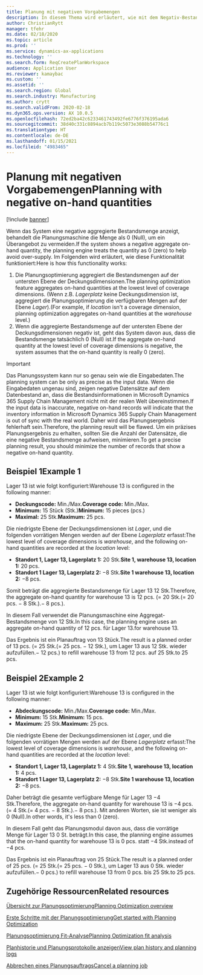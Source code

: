 ```yaml
---
title: Planung mit negativen Vorgabemengen
description: In diesem Thema wird erläutert, wie mit dem Negativ-Bestand umgegangen wird, wenn Sie die Planungsoptimierung einsetzen.
author: ChristianRytt
manager: tfehr
ms.date: 02/18/2020
ms.topic: article
ms.prod: ''
ms.service: dynamics-ax-applications
ms.technology: ''
ms.search.form: ReqCreatePlanWorkspace
audience: Application User
ms.reviewer: kamaybac
ms.custom: ''
ms.assetid: ''
ms.search.region: Global
ms.search.industry: Manufacturing
ms.author: crytt
ms.search.validFrom: 2020-02-18
ms.dyn365.ops.version: AX 10.0.5
ms.openlocfilehash: 72ed2ba42c6233461743492fe6776f376195ada6
ms.sourcegitcommit: 38d40c331c8894acb7b119c5073e3088b54776c1
ms.translationtype: HT
ms.contentlocale: de-DE
ms.lasthandoff: 01/15/2021
ms.locfileid: "4983465"
---
```

# <a name="planning-with-negative-on-hand-quantities"></a><span data-ttu-id="6664a-103">Planung mit negativen Vorgabemengen</span><span class="sxs-lookup"><span data-stu-id="6664a-103">Planning with negative on-hand quantities</span></span>

[!include [banner](../../includes/banner.md)]

<span data-ttu-id="6664a-104">Wenn das System eine negative aggregierte Bestandsmenge anzeigt, behandelt die Planungsmaschine die Menge als 0 (Null), um ein Überangebot zu vermeiden.</span><span class="sxs-lookup"><span data-stu-id="6664a-104">If the system shows a negative aggregate on-hand quantity, the planning engine treats the quantity as 0 (zero) to help avoid over-supply.</span></span> <span data-ttu-id="6664a-105">Im Folgenden wird erläutert, wie diese Funktionalität funktioniert:</span><span class="sxs-lookup"><span data-stu-id="6664a-105">Here is how this functionality works:</span></span>

1. <span data-ttu-id="6664a-106">Die Planungsoptimierung aggregiert die Bestandsmengen auf der untersten Ebene der Deckungsdimensionen.</span><span class="sxs-lookup"><span data-stu-id="6664a-106">The planning optimization feature aggregates on-hand quantities at the lowest level of coverage dimensions.</span></span> <span data-ttu-id="6664a-107">(Wenn z.B. *Lagerplatz* keine Deckungsdimension ist, aggregiert die Planungsoptimierung die verfügbaren Mengen auf der Ebene *Lager*).</span><span class="sxs-lookup"><span data-stu-id="6664a-107">(For example, if *location* isn't a coverage dimension, planning optimization aggregates on-hand quantities at the *warehouse* level.)</span></span>
1. <span data-ttu-id="6664a-108">Wenn die aggregierte Bestandsmenge auf der untersten Ebene der Deckungsdimensionen negativ ist, geht das System davon aus, dass die Bestandsmenge tatsächlich 0 (Null) ist.</span><span class="sxs-lookup"><span data-stu-id="6664a-108">If the aggregate on-hand quantity at the lowest level of coverage dimensions is negative, the system assumes that the on-hand quantity is really 0 (zero).</span></span>

> [!IMPORTANT]
> <span data-ttu-id="6664a-109">Das Planungssystem kann nur so genau sein wie die Eingabedaten.</span><span class="sxs-lookup"><span data-stu-id="6664a-109">The planning system can be only as precise as the input data.</span></span> <span data-ttu-id="6664a-110">Wenn die Eingabedaten ungenau sind, zeigen negative Datensätze auf dem Datenbestand an, dass die Bestandsinformationen in Microsoft Dynamics 365 Supply Chain Management nicht mit der realen Welt übereinstimmen.</span><span class="sxs-lookup"><span data-stu-id="6664a-110">If the input data is inaccurate, negative on-hand records will indicate that the inventory information in Microsoft Dynamics 365 Supply Chain Management is out of sync with the real world.</span></span> <span data-ttu-id="6664a-111">Daher wird das Planungsergebnis fehlerhaft sein.</span><span class="sxs-lookup"><span data-stu-id="6664a-111">Therefore, the planning result will be flawed.</span></span> <span data-ttu-id="6664a-112">Um ein präzises Planungsergebnis zu erhalten, sollten Sie die Anzahl der Datensätze, die eine negative Bestandsmenge aufweisen, minimieren.</span><span class="sxs-lookup"><span data-stu-id="6664a-112">To get a precise planning result, you should minimize the number of records that show a negative on-hand quantity.</span></span>

## <a name="example-1"></a><span data-ttu-id="6664a-113">Beispiel 1</span><span class="sxs-lookup"><span data-stu-id="6664a-113">Example 1</span></span>

<span data-ttu-id="6664a-114">Lager 13 ist wie folgt konfiguriert:</span><span class="sxs-lookup"><span data-stu-id="6664a-114">Warehouse 13 is configured in the following manner:</span></span>

- <span data-ttu-id="6664a-115">**Deckungscode:** Min./Max.</span><span class="sxs-lookup"><span data-stu-id="6664a-115">**Coverage code:** Min./Max.</span></span>
- <span data-ttu-id="6664a-116">**Minimum:** 15 Stück (Stk.)</span><span class="sxs-lookup"><span data-stu-id="6664a-116">**Minimum:** 15 pieces (pcs.)</span></span>
- <span data-ttu-id="6664a-117">**Maximal:** 25 Stk.</span><span class="sxs-lookup"><span data-stu-id="6664a-117">**Maximum:** 25 pcs.</span></span>

<span data-ttu-id="6664a-118">Die niedrigste Ebene der Deckungsdimensionen ist *Lager*, und die folgenden vorrätigen Mengen werden auf der Ebene *Lagerplatz* erfasst:</span><span class="sxs-lookup"><span data-stu-id="6664a-118">The lowest level of coverage dimensions is *warehouse*, and the following on-hand quantities are recorded at the *location* level:</span></span>

- <span data-ttu-id="6664a-119">**Standort 1, Lager 13, Lagerplatz 1:** 20 Stk.</span><span class="sxs-lookup"><span data-stu-id="6664a-119">**Site 1, warehouse 13, location 1:** 20 pcs.</span></span>
- <span data-ttu-id="6664a-120">**Standort 1 Lager 13, Lagerplatz 2:** &minus;8 Stk.</span><span class="sxs-lookup"><span data-stu-id="6664a-120">**Site 1 warehouse 13, location 2:** &minus;8 pcs.</span></span>

<span data-ttu-id="6664a-121">Somit beträgt die aggregierte Bestandsmenge für Lager 13 12 Stk.</span><span class="sxs-lookup"><span data-stu-id="6664a-121">Therefore, the aggregate on-hand quantity for warehouse 13 is 12 pcs.</span></span> <span data-ttu-id="6664a-122">(= 20 Stk.</span><span class="sxs-lookup"><span data-stu-id="6664a-122">(= 20 pcs.</span></span> <span data-ttu-id="6664a-123">&minus; 8 Stk.).</span><span class="sxs-lookup"><span data-stu-id="6664a-123">&minus; 8 pcs.).</span></span>

<span data-ttu-id="6664a-124">In diesem Fall verwendet die Planungsmaschine eine Aggregat-Bestandsmenge von 12 Stk.</span><span class="sxs-lookup"><span data-stu-id="6664a-124">In this case, the planning engine uses an aggregate on-hand quantity of 12 pcs.</span></span> <span data-ttu-id="6664a-125">für Lager 13.</span><span class="sxs-lookup"><span data-stu-id="6664a-125">for warehouse 13.</span></span>

<span data-ttu-id="6664a-126">Das Ergebnis ist ein Planauftrag von 13 Stück.</span><span class="sxs-lookup"><span data-stu-id="6664a-126">The result is a planned order of 13 pcs.</span></span> <span data-ttu-id="6664a-127">(= 25 Stk.</span><span class="sxs-lookup"><span data-stu-id="6664a-127">(= 25 pcs.</span></span> <span data-ttu-id="6664a-128">&minus; 12 Stk.), um Lager 13 aus 12 Stk. wieder aufzufüllen.</span><span class="sxs-lookup"><span data-stu-id="6664a-128">&minus; 12 pcs.) to refill warehouse 13 from 12 pcs.</span></span> <span data-ttu-id="6664a-129">auf 25 Stk.</span><span class="sxs-lookup"><span data-stu-id="6664a-129">to 25 pcs.</span></span>

## <a name="example-2"></a><span data-ttu-id="6664a-130">Beispiel 2</span><span class="sxs-lookup"><span data-stu-id="6664a-130">Example 2</span></span>

<span data-ttu-id="6664a-131">Lager 13 ist wie folgt konfiguriert:</span><span class="sxs-lookup"><span data-stu-id="6664a-131">Warehouse 13 is configured in the following manner:</span></span>

- <span data-ttu-id="6664a-132">**Abdeckungscode:** Min./Max.</span><span class="sxs-lookup"><span data-stu-id="6664a-132">**Coverage code:** Min./Max.</span></span>
- <span data-ttu-id="6664a-133">**Minimum:** 15 Stk.</span><span class="sxs-lookup"><span data-stu-id="6664a-133">**Minimum:** 15 pcs.</span></span>
- <span data-ttu-id="6664a-134">**Maximum:** 25 Stk.</span><span class="sxs-lookup"><span data-stu-id="6664a-134">**Maximum:** 25 pcs.</span></span>

<span data-ttu-id="6664a-135">Die niedrigste Ebene der Deckungsdimensionen ist *Lager*, und die folgenden vorrätigen Mengen werden auf der Ebene *Lagerplatz* erfasst:</span><span class="sxs-lookup"><span data-stu-id="6664a-135">The lowest level of coverage dimensions is *warehouse*, and the following on-hand quantities are recorded at the *location* level:</span></span>

- <span data-ttu-id="6664a-136">**Standort 1, Lager 13, Lagerplatz 1:** 4 Stk.</span><span class="sxs-lookup"><span data-stu-id="6664a-136">**Site 1, warehouse 13, location 1:** 4 pcs.</span></span>
- <span data-ttu-id="6664a-137">**Standort 1 Lager 13, Lagerplatz 2:** &minus;8 Stk.</span><span class="sxs-lookup"><span data-stu-id="6664a-137">**Site 1 warehouse 13, location 2:** &minus;8 pcs.</span></span>

<span data-ttu-id="6664a-138">Daher beträgt die gesamte verfügbare Menge für Lager 13 &minus;4 Stk.</span><span class="sxs-lookup"><span data-stu-id="6664a-138">Therefore, the aggregate on-hand quantity for warehouse 13 is &minus;4 pcs.</span></span> <span data-ttu-id="6664a-139">(= 4 Stk.</span><span class="sxs-lookup"><span data-stu-id="6664a-139">(= 4 pcs.</span></span> <span data-ttu-id="6664a-140">&minus; 8 Stk.).</span><span class="sxs-lookup"><span data-stu-id="6664a-140">&minus; 8 pcs.).</span></span> <span data-ttu-id="6664a-141">Mit anderen Worten, sie ist weniger als 0 (Null).</span><span class="sxs-lookup"><span data-stu-id="6664a-141">In other words, it's less than 0 (zero).</span></span>

<span data-ttu-id="6664a-142">In diesem Fall geht das Planungsmodul davon aus, dass die vorrätige Menge für Lager 13 0 St. beträgt.</span><span class="sxs-lookup"><span data-stu-id="6664a-142">In this case, the planning engine assumes that the on-hand quantity for warehouse 13 is 0 pcs.</span></span> <span data-ttu-id="6664a-143">statt &minus;4 Stk.</span><span class="sxs-lookup"><span data-stu-id="6664a-143">instead of &minus;4 pcs.</span></span>

<span data-ttu-id="6664a-144">Das Ergebnis ist ein Planauftrag von 25 Stück.</span><span class="sxs-lookup"><span data-stu-id="6664a-144">The result is a planned order of 25 pcs.</span></span> <span data-ttu-id="6664a-145">(= 25 Stk.</span><span class="sxs-lookup"><span data-stu-id="6664a-145">(= 25 pcs.</span></span> <span data-ttu-id="6664a-146">&minus; 0 Stk.), um Lager 13 aus 0 Stk. wieder aufzufüllen.</span><span class="sxs-lookup"><span data-stu-id="6664a-146">&minus; 0 pcs.) to refill warehouse 13 from 0 pcs.</span></span> <span data-ttu-id="6664a-147">bis 25 Stk.</span><span class="sxs-lookup"><span data-stu-id="6664a-147">to 25 pcs.</span></span>

## <a name="related-resources"></a><span data-ttu-id="6664a-148">Zugehörige Ressourcen</span><span class="sxs-lookup"><span data-stu-id="6664a-148">Related resources</span></span>

[<span data-ttu-id="6664a-149">Übersicht zur Planungsoptimierung</span><span class="sxs-lookup"><span data-stu-id="6664a-149">Planning Optimization overview</span></span>](planning-optimization-overview.md)

[<span data-ttu-id="6664a-150">Erste Schritte mit der Planungsoptimierung</span><span class="sxs-lookup"><span data-stu-id="6664a-150">Get started with Planning Optimization</span></span>](get-started.md)

[<span data-ttu-id="6664a-151">Planungsoptimierung Fit-Analyse</span><span class="sxs-lookup"><span data-stu-id="6664a-151">Planning Optimization fit analysis</span></span>](planning-optimization-fit-analysis.md)

[<span data-ttu-id="6664a-152">Planhistorie und Planungsprotokolle anzeigen</span><span class="sxs-lookup"><span data-stu-id="6664a-152">View plan history and planning logs</span></span>](plan-history-logs.md)

[<span data-ttu-id="6664a-153">Abbrechen eines Planungsauftrags</span><span class="sxs-lookup"><span data-stu-id="6664a-153">Cancel a planning job</span></span>](cancel-planning-job.md)
